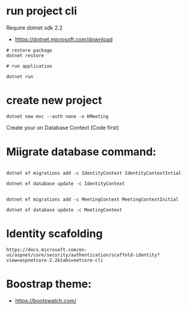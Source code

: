 # run project cli 

Require dotnet sdk 2.2
- https://dotnet.microsoft.com/download


```
# restore package
dotnet restore

```

```
# run application

dotnet run
```

# create new project
```
dotnet new mvc --auth none -o KMeeting
```

Create your on Database Context (Code first)

# Miigrate database command:

```

dotnet ef migrations add -c IdentityContext IdentityContextIntial

dotnet ef database update -c IdentityContext

```

```

dotnet ef migrations add -c MeetingContext MeetingContextInitial

dotnet ef database update -c MeetingContext

```

# Identity scafolding
```
https://docs.microsoft.com/en-us/aspnet/core/security/authentication/scaffold-identity?view=aspnetcore-2.2&tabs=netcore-cli
```


#  Boostrap theme:

- https://bootswatch.com/